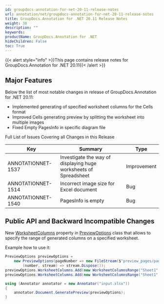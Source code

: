 ```yaml
---
id: groupdocs-annotation-for-net-20-11-release-notes
url: annotation/net/groupdocs-annotation-for-net-20-11-release-notes
title: GroupDocs.Annotation for .NET 20.11 Release Notes
weight: 38
description: ""
keywords: 
productName: GroupDocs.Annotation for .NET
hideChildren: False
toc: True
---
```


{{< alert style="info" >}}This page contains release notes for GroupDocs.Annotation for .NET 20.11{{< /alert >}}

## Major Features

Below the list of most notable changes in  release of GroupDocs.Annotation for .NET 20.11:

*   Implemented generating of specified worksheet columns for the Cells format
*   Improved Cells generating preview by splitting the worksheet into multiple images
*   Fixed Empty PagesInfo in specific diagram file


Full List of Issues Covering all Changes in this Release 

| Key | Summary | Type |
| --- | --- | --- |
| ANNOTATIONNET-1537 | Investigate the way of displaying huge worksheets of Spreadsheet | Improvement |
| ANNOTATIONNET-1514 | Incorrect image size for Excel document | Bug |
| ANNOTATIONNET-1540 | PagesInfo is empty | Bug |

## Public API and Backward Incompatible Changes

New [WorksheetColumns](https://apireference.groupdocs.com/annotation/net/groupdocs.annotation.options/previewoptions/properties/worksheetcolumns) property in [PreviewOptions](https://apireference.groupdocs.com/net/annotation/groupdocs.annotation.options/previewoptions) class that allows to specify the range of generated columns on a specified worksheet.

Example how to use it:
```csharp
PreviewOptions previewOptions =
    new PreviewOptions(pageNumber => new FileStream($"preview_pages/page{pageNumber}.png", FileMode.Create),
        (number, stream) => stream.Dispose());
previewOptions.WorksheetColumns.Add(new WorksheetColumnsRange("Sheet1", 2, 3));
previewOptions.WorksheetColumns.Add(new WorksheetColumnsRange("Sheet1", 1, 1));

using (Annotator annotator = new Annotator("input.xlsx"))
{
    annotator.Document.GeneratePreview(previewOptions);
}
```